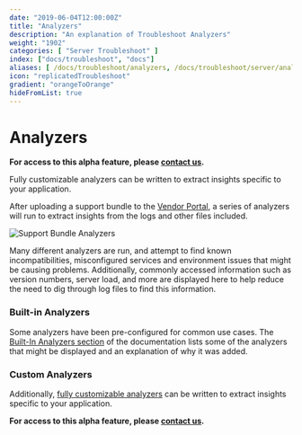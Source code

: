 ```yaml
---
date: "2019-06-04T12:00:00Z"
title: "Analyzers"
description: "An explanation of Troubleshoot Analyzers"
weight: "1902"
categories: [ "Server Troubleshoot" ]
index: ["docs/troubleshoot", "docs"]
aliases: [ /docs/troubleshoot/analyzers, /docs/troubleshoot/server/analyzers ]
icon: "replicatedTroubleshoot"
gradient: "orangeToOrange"
hideFromList: true
---
```


# Analyzers

**For access to this alpha feature, please [contact us](https://vendor.replicated.com/support).**

Fully customizable analyzers can be written to extract insights specific to your application.

After uploading a support bundle to the [Vendor Portal](https://vendor.replicated.com/troubleshoot), a series of analyzers will run to extract insights from the logs and other files included.

![Support Bundle Analyzers](/images/troubleshoot/analyzers.png)

Many different analyzers are run, and attempt to find known incompatibilities, misconfigured services and environment issues that might be causing problems. Additionally, commonly accessed information such as version numbers, server load, and more are displayed here to help reduce the need to dig through log files to find this information.

### Built-in Analyzers

Some analyzers have been pre-configured for common use cases. The [Built-In Analyzers section](/docs/troubleshoot/server/analyzers/builtin/) of the documentation lists some of the analyzers that might be displayed and an explanation of why it was added.

### Custom Analyzers

Additionally, [fully customizable analyzers](/docs/troubleshoot/server/analyzers/creating-analyzers/) can be written to extract insights specific to your application.

**For access to this alpha feature, please [contact us](https://vendor.replicated.com/support).**
